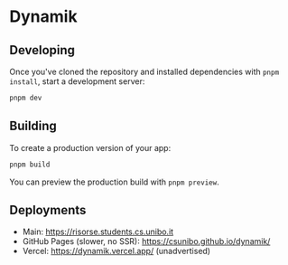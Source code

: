 # Dynamik

## Developing

Once you've cloned the repository and installed dependencies with `pnpm install`, start a development server:

```bash
pnpm dev
```

## Building

To create a production version of your app:

```bash
pnpm build
```

You can preview the production build with `pnpm preview`.

## Deployments

- Main: https://risorse.students.cs.unibo.it
- GitHub Pages (slower, no SSR): https://csunibo.github.io/dynamik/
- Vercel: https://dynamik.vercel.app/ (unadvertised)
